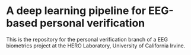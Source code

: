 # A deep learning pipeline for EEG-based personal verification

This is the repository for the personal verification branch of a EEG biometrics project at the HERO Laboratory, University of California Irvine.  

